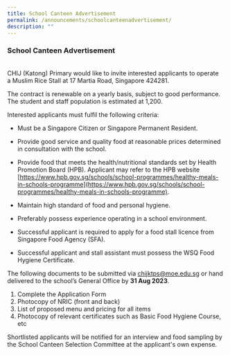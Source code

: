 ```yaml
---
title: School Canteen Advertisement
permalink: /announcements/schoolcanteenadvertisement/
description: ""
---
```

### School Canteen Advertisement
<br>
CHIJ (Katong) Primary&nbsp;would like to&nbsp;invite interested applicants to operate a&nbsp;Muslim Rice Stall at 17 Martia Road, Singapore 424281.

The contract is renewable on a yearly basis, subject to good performance. The student and staff population is estimated at 1,200.

Interested applicants must fulfil the following criteria:

* Must be a Singapore Citizen or Singapore Permanent Resident.

* Provide good service and quality food at reasonable prices determined in consultation with the school.

* Provide food that meets the health/nutritional standards set by Health Promotion&nbsp;Board (HPB).&nbsp;Applicant may refer to the HPB website <br>[https://www.hpb.gov.sg/schools/school-programmes/healthy-meals-in-schools-programme](https://www.hpb.gov.sg/schools/school-programmes/healthy-meals-in-schools-programme).

* Maintain high standard of food and personal hygiene.

* Preferably possess experience operating in a school environment.

* Successful applicant is required to apply for a food stall licence from Singapore Food Agency (SFA).

* Successful applicant and stall assistant must possess the WSQ Food Hygiene Certificate.

The following documents to be submitted via&nbsp;[chijktps@moe.edu.sg](mailto:chijktps@moe.edu.sg) or hand delivered to the school’s General Office by **31 Aug 2023**.

1. Complete the Application Form
2. Photocopy of NRIC (front and back)
3. List of proposed menu and pricing for all items
4. Photocopy of relevant certificates such as Basic Food Hygiene Course, etc

Shortlisted applicants will be notified for an interview and food sampling by the School Canteen Selection Committee at the applicant's own expense.

